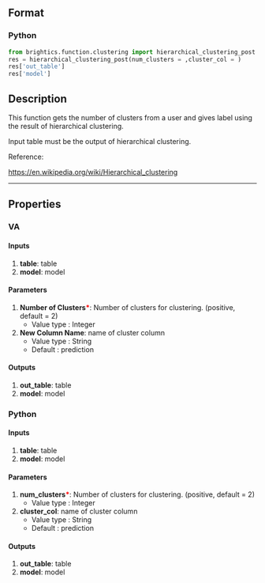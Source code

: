 ## Format
### Python
```python
from brightics.function.clustering import hierarchical_clustering_post
res = hierarchical_clustering_post(num_clusters = ,cluster_col = )
res['out_table']
res['model']
```

## Description
This function gets the number of clusters from a user and gives label using the result of hierarchical clustering.

Input table must be the output of hierarchical clustering.

Reference:

https://en.wikipedia.org/wiki/Hierarchical_clustering

---

## Properties
### VA
#### Inputs
1. **table**: table
2. **model**: model

#### Parameters
1. **Number of Clusters**<b style="color:red">*</b>: Number of clusters for clustering. (positive, default = 2)
   - Value type : Integer
2. **New Column Name**: name of cluster column
   - Value type : String
   - Default : prediction

#### Outputs
1. **out_table**: table
2. **model**: model

### Python
#### Inputs
1. **table**: table
2. **model**: model

#### Parameters
1. **num_clusters**<b style="color:red">*</b>: Number of clusters for clustering. (positive, default = 2)
   - Value type : Integer
2. **cluster_col**: name of cluster column
   - Value type : String
   - Default : prediction

#### Outputs
1. **out_table**: table
2. **model**: model


